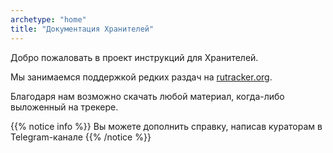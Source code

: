 ```yaml
---
archetype: "home"
title: "Документация Хранителей"
---
```


Добро пожаловать в проект инструкций для Хранителей.

Мы занимаемся поддержкой редких раздач на [rutracker.org](https://rutracker.org).

Благодаря нам возможно скачать любой материал, когда-либо выложенный на трекере.

{{% notice info %}}
Вы можете дополнить справку, написав кураторам в Telegram-канале
{{% /notice %}}
